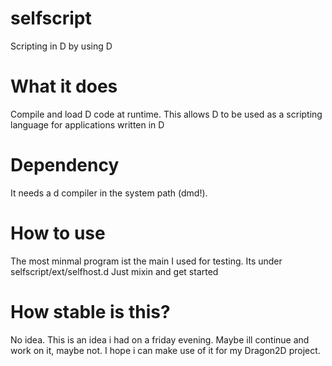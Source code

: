 # selfscript
Scripting in D by using D

# What it does 
Compile and load D code at runtime. 
This allows D to be used as a scripting language for applications written in D

# Dependency
It needs a d compiler in the system path (dmd!). 

# How to use 
The most minmal program ist the main I used for testing. Its under selfscript/ext/selfhost.d 
Just mixin and get started 

# How stable is this?
No idea. This is an idea i had on a friday evening. Maybe ill continue and work on it, maybe not. 
I hope i can make use of it for my Dragon2D project. 
